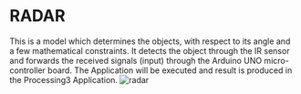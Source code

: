 # RADAR
This is a model which determines the objects, with respect to its angle and a few mathematical constraints. It detects the object through the IR sensor and forwards the received signals (input) through the Arduino UNO micro-controller board. The Application will be executed and result is produced in the Processing3 Application.
![radar](https://user-images.githubusercontent.com/97584643/197414635-f6142b8c-c7ef-49bd-a122-dfdc5c8f29e2.jpg)
